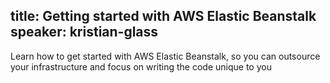 title: Getting started with AWS Elastic Beanstalk
speaker: kristian-glass
---
Learn how to get started with AWS Elastic Beanstalk, so you can outsource your infrastructure and focus on writing the code unique to you

